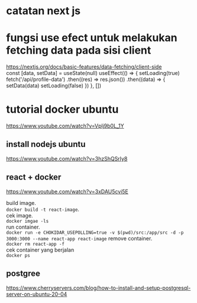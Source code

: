 # catatan next js
# fungsi use efect untuk melakukan fetching data pada sisi client <br>
 https://nextjs.org/docs/basic-features/data-fetching/client-side <br>
const [data, setData] = useState(null)
 useEffect(() => {
    setLoading(true)
    fetch('/api/profile-data')
      .then((res) => res.json())
      .then((data) => {
        setData(data)
        setLoading(false)
      })
  }, [])


# tutorial docker ubuntu
https://www.youtube.com/watch?v=Vplj9b0L_1Y
 ## install nodejs ubuntu
 https://www.youtube.com/watch?v=3hzShQSrIy8

## react + docker
https://www.youtube.com/watch?v=3xDAU5cvi5E <br>

build image.\
 `docker build -t react-image`. \
cek image.\
`docker imgae -ls` \
run container.\
`docker run -e CHOKIDAR_USEPOLLING=true -v $(pwd)/src:/app/src -d -p 3000:3000 --name react-app react-image`
remove container.\
`docker rm react-app -f` \
cek container yang berjalan\
`docker ps`

## postgree
https://www.cherryservers.com/blog/how-to-install-and-setup-postgresql-server-on-ubuntu-20-04
